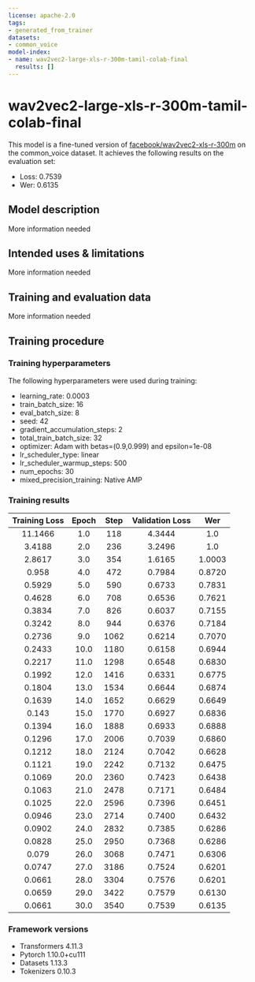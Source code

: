 ```yaml
---
license: apache-2.0
tags:
- generated_from_trainer
datasets:
- common_voice
model-index:
- name: wav2vec2-large-xls-r-300m-tamil-colab-final
  results: []
---
```


<!-- This model card has been generated automatically according to the information the Trainer had access to. You
should probably proofread and complete it, then remove this comment. -->

# wav2vec2-large-xls-r-300m-tamil-colab-final

This model is a fine-tuned version of [facebook/wav2vec2-xls-r-300m](https://huggingface.co/facebook/wav2vec2-xls-r-300m) on the common_voice dataset.
It achieves the following results on the evaluation set:
- Loss: 0.7539
- Wer: 0.6135

## Model description

More information needed

## Intended uses & limitations

More information needed

## Training and evaluation data

More information needed

## Training procedure

### Training hyperparameters

The following hyperparameters were used during training:
- learning_rate: 0.0003
- train_batch_size: 16
- eval_batch_size: 8
- seed: 42
- gradient_accumulation_steps: 2
- total_train_batch_size: 32
- optimizer: Adam with betas=(0.9,0.999) and epsilon=1e-08
- lr_scheduler_type: linear
- lr_scheduler_warmup_steps: 500
- num_epochs: 30
- mixed_precision_training: Native AMP

### Training results

| Training Loss | Epoch | Step | Validation Loss | Wer    |
|:-------------:|:-----:|:----:|:---------------:|:------:|
| 11.1466       | 1.0   | 118  | 4.3444          | 1.0    |
| 3.4188        | 2.0   | 236  | 3.2496          | 1.0    |
| 2.8617        | 3.0   | 354  | 1.6165          | 1.0003 |
| 0.958         | 4.0   | 472  | 0.7984          | 0.8720 |
| 0.5929        | 5.0   | 590  | 0.6733          | 0.7831 |
| 0.4628        | 6.0   | 708  | 0.6536          | 0.7621 |
| 0.3834        | 7.0   | 826  | 0.6037          | 0.7155 |
| 0.3242        | 8.0   | 944  | 0.6376          | 0.7184 |
| 0.2736        | 9.0   | 1062 | 0.6214          | 0.7070 |
| 0.2433        | 10.0  | 1180 | 0.6158          | 0.6944 |
| 0.2217        | 11.0  | 1298 | 0.6548          | 0.6830 |
| 0.1992        | 12.0  | 1416 | 0.6331          | 0.6775 |
| 0.1804        | 13.0  | 1534 | 0.6644          | 0.6874 |
| 0.1639        | 14.0  | 1652 | 0.6629          | 0.6649 |
| 0.143         | 15.0  | 1770 | 0.6927          | 0.6836 |
| 0.1394        | 16.0  | 1888 | 0.6933          | 0.6888 |
| 0.1296        | 17.0  | 2006 | 0.7039          | 0.6860 |
| 0.1212        | 18.0  | 2124 | 0.7042          | 0.6628 |
| 0.1121        | 19.0  | 2242 | 0.7132          | 0.6475 |
| 0.1069        | 20.0  | 2360 | 0.7423          | 0.6438 |
| 0.1063        | 21.0  | 2478 | 0.7171          | 0.6484 |
| 0.1025        | 22.0  | 2596 | 0.7396          | 0.6451 |
| 0.0946        | 23.0  | 2714 | 0.7400          | 0.6432 |
| 0.0902        | 24.0  | 2832 | 0.7385          | 0.6286 |
| 0.0828        | 25.0  | 2950 | 0.7368          | 0.6286 |
| 0.079         | 26.0  | 3068 | 0.7471          | 0.6306 |
| 0.0747        | 27.0  | 3186 | 0.7524          | 0.6201 |
| 0.0661        | 28.0  | 3304 | 0.7576          | 0.6201 |
| 0.0659        | 29.0  | 3422 | 0.7579          | 0.6130 |
| 0.0661        | 30.0  | 3540 | 0.7539          | 0.6135 |


### Framework versions

- Transformers 4.11.3
- Pytorch 1.10.0+cu111
- Datasets 1.13.3
- Tokenizers 0.10.3
